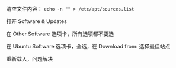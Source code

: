 
清空文件内容： `echo -n "" > /etc/apt/sources.list`  


打开 Software & Updates  

在 Other Software 选项卡，所有选项都不要选  

在 Ubuntu Software 选项卡，全选，在 Download from: 选择最佳站点  

重新载入，问题解决  







